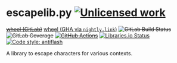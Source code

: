 escapelib.py [![Unlicensed work](https://raw.githubusercontent.com/unlicense/unlicense.org/master/static/favicon.png)](https://unlicense.org/)
============
~~[wheel (GitLab)](https://gitlab.com/UniGrammar/escapelib.py/-/jobs/artifacts/master/raw/dist/escapelib-0.CI-py3-none-any.whl?job=build)~~
[wheel (GHA via `nightly.link`)](https://nightly.link/UniGrammar/escapelib.py/workflows/CI/master/escapelib-0.CI-py3-none-any.whl)
~~![GitLab Build Status](https://gitlab.com/UniGrammar/escapelib.py/badges/master/pipeline.svg)~~
~~![GitLab Coverage](https://gitlab.com/UniGrammar/escapelib.py/badges/master/coverage.svg)~~
~~[![GitHub Actions](https://github.com/UniGrammar/escapelib.py/workflows/CI/badge.svg)](https://github.com/UniGrammar/escapelib.py/actions/)~~
[![Libraries.io Status](https://img.shields.io/librariesio/github/UniGrammar/escapelib.py.svg)](https://libraries.io/github/UniGrammar/escapelib.py)
[![Code style: antiflash](https://img.shields.io/badge/code%20style-antiflash-FFF.svg)](https://codeberg.org/KOLANICH-tools/antiflash.py)

A library to escape characters for various contexts.
